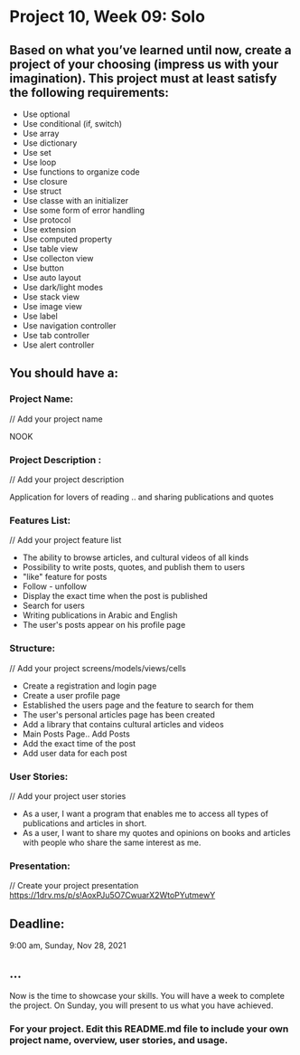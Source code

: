 # Project 10, Week 09: Solo


## Based on what you’ve learned until now, create a project of your choosing (impress us with your imagination). This project must at least satisfy the following requirements:

- Use optional
- Use conditional (if, switch)
- Use array
- Use dictionary
- Use set
- Use loop
- Use functions to organize code
- Use closure
- Use struct
- Use classe with an initializer
- Use some form of error handling
- Use protocol
- Use extension
- Use computed property
- Use table view
- Use collecton view
- Use button
- Use auto layout
- Use dark/light modes
- Use stack view
- Use image view
- Use label
- Use navigation controller
- Use tab controller
- Use alert controller

## You should have a:
### Project Name: 
// Add your project name

NOOK

### Project Description :
// Add your project description

Application for lovers of reading .. and sharing publications and quotes

### Features List:
// Add your project feature list
- The ability to browse articles, and cultural videos of all kinds
- Possibility to write posts, quotes, and publish them to users
- "like" feature for posts
- Follow - unfollow
- Display the exact time when the post is published
- Search for users
- Writing publications in Arabic and English
- The user's posts appear on his profile page

### Structure:
// Add your project screens/models/views/cells
- Create a registration and login page
- Create a user profile page
- Established the users page and the feature to search for them
- The user's personal articles page has been created
- Add a library that contains cultural articles and videos
- Main Posts Page.. Add Posts
- Add the exact time of the post
- Add user data for each post

### User Stories:
// Add your project user stories
 - As a user, I want a program that enables me to access all types of publications and articles in short.
 - As a user, I want to share my quotes and opinions on books and articles with people who share the same interest as me.
 
### Presentation:
// Create your project presentation
https://1drv.ms/p/s!AoxPJu5O7CwuarX2WtoPYutmewY

## Deadline: 
9:00 am, Sunday, Nov 28, 2021 


## ...
Now is the time to showcase your skills. You will have a week to complete the project.
On Sunday, you will present to us what you have achieved. 



### For your project. Edit this README.md file to include your own project name,  overview, user stories, and usage. 
